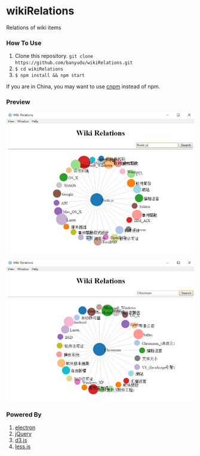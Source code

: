 # wikiRelations
Relations of wiki items

### How To Use

1. Clone this repository. `git clone https://github.com/banyudu/wikiRelations.git`
2. `$ cd wikiRelations`
3. `$ npm install && npm start`

If you are in China, you may want to use [cnpm](https://github.com/cnpm/cnpm) instead of npm.

### Preview

![preview-nodejs](doc/preview-nodejs.png)

![preview-chromium](doc/preview-chromium.png)

### Powered By

1. [electron](https://github.com/electron/electron)
2. [jQuery](https://github.com/jquery/jquery)
3. [d3.js](https://github.com/d3/d3)
4. [less.js](https://github.com/less/less.js)
